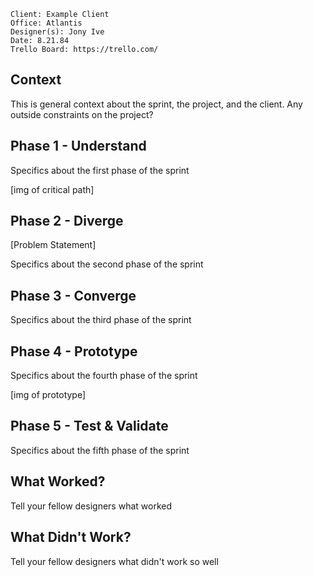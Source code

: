 ```
Client: Example Client
Office: Atlantis
Designer(s): Jony Ive
Date: 8.21.84
Trello Board: https://trello.com/
```

## Context
This is general context about the sprint, the project, and the client. Any outside constraints on the project?

## Phase 1 - Understand
Specifics about the first phase of the sprint

[img of critical path]

## Phase 2 - Diverge

[Problem Statement]

Specifics about the second phase of the sprint

## Phase 3 - Converge
Specifics about the third phase of the sprint

## Phase 4 - Prototype
Specifics about the fourth phase of the sprint

[img of prototype]

## Phase 5 - Test & Validate
Specifics about the fifth phase of the sprint

## What Worked?
Tell your fellow designers what worked

## What Didn't Work?
Tell your fellow designers what didn't work so well
